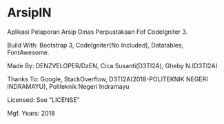 # ArsipIN
Aplikasi Pelaporan Arsip Dinas Perpustakaan Fof CodeIgniter 3.

Build With: Bootstrap 3, CodeIgniter(No Included), Datatables, FontAwesome.

Made By: DENZVELOPER/DzEN, Cica Susanti(D3TI2A), Gheby N.(D3TI2A)

Thanks To: Google, StackOverflow, D3TI2A(2018-POLITEKNIK NEGERI INDRAMAYU), Politeknik Negeri Indramayu

Licensed: See "LICENSE"

Mgf. Years: 2018
